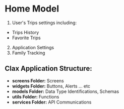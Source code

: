 # Home Model
1. User's Trips settings including:
- Trips History
- Favorite Trips
2. Application Settings
3. Family Tracking 

## Clax Application Structure:
- **screens Folder:** Screens
- **widgets Folder:** Buttons, Alerts ... etc
- **models Folder:** Data Type Identifications, Schemas
- **utils Folder:** Functions
- **services Folder:** API Communications
